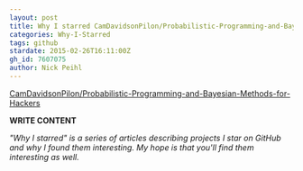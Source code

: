 ```yaml
---
layout: post
title: Why I starred CamDavidsonPilon/Probabilistic-Programming-and-Bayesian-Methods-for-Hackers
categories: Why-I-Starred
tags: github
stardate: 2015-02-26T16:11:00Z
gh_id: 7607075
author: Nick Peihl
---
```


[CamDavidsonPilon/Probabilistic-Programming-and-Bayesian-Methods-for-Hackers](star.repo.html_url)

**WRITE CONTENT**

*"Why I starred" is a series of articles describing projects I star on GitHub and why I found them interesting. My hope is that you'll find them interesting as well.*

